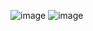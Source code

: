 ![image](https://github.com/user-attachments/assets/61d68a63-e4a6-4044-a462-74365f9e308d)
![image](https://media.licdn.com/dms/image/v2/C4D03AQFH4dn5o6HcAg/profile-displayphoto-shrink_200_200/profile-displayphoto-shrink_200_200/0/1626728966686?e=1732752000&v=beta&t=RfZIuhJETVooMkJ1htAg7IjFAVDTjS4eTMm0StZV5_o)
